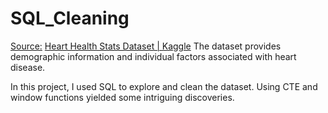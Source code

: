 # SQL_Cleaning
<u>Source:</u> [Heart Health Stats Dataset | Kaggle](https://www.kaggle.com/datasets/mahad049/heart-health-stats-dataset)
The dataset provides demographic information and individual factors associated with heart disease.

In this project, I used SQL to explore and clean the dataset. Using CTE and window functions yielded some intriguing discoveries.
